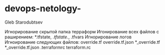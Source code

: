# devops-netology-
Gleb Starodubtsev

Игнорирование скрытой папка терраформ
Игонирование всех файлов с раширением: *.tfstate, *.tfstate.*, .tfvars
Игнорирование логов
Игноирование следующих файлов: 
override.tf
override.tf.json
*_override.tf
*_override.tf.json
.terraformrc
terraform.rc

